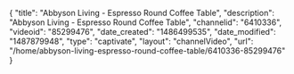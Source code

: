 {
    "title": "Abbyson Living - Espresso Round Coffee Table",
    "description": "Abbyson Living - Espresso Round Coffee Table",
    "channelid": "6410336",
    "videoid": "85299476",
    "date_created": "1486499535",
    "date_modified": "1487879948",
    "type": "captivate",
    "layout": "channelVideo",
    "url": "\/home\/abbyson-living-espresso-round-coffee-table\/6410336-85299476"
}